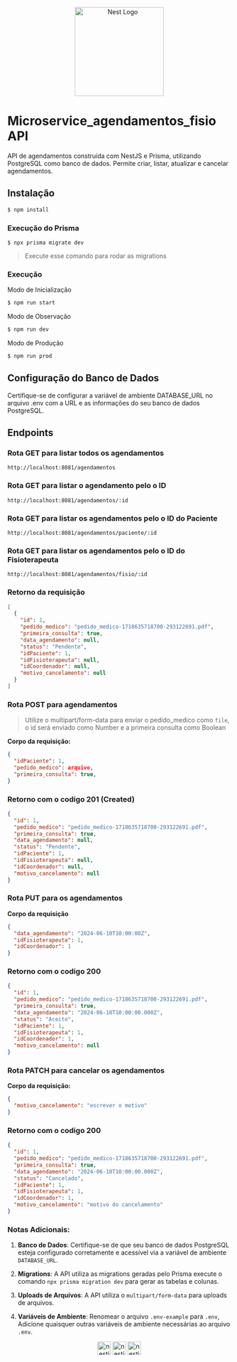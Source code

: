 <p align="center">
  <a href="http://nestjs.com/" target="blank">
    <img src="https://nestjs.com/img/logo-small.svg" width="200" alt="Nest Logo" />
  </a>
</p>

# Microservice_agendamentos_fisio API

API de agendamentos construída com NestJS e Prisma, utilizando PostgreSQL como banco de dados. Permite criar, listar, atualizar e cancelar agendamentos.

## Instalação

```bash
$ npm install
```

### Execução do Prisma

```
$ npx prisma migrate dev
```

> Execute esse comando para rodar as migrations

### Execução

Modo de Inicialização

```bash
$ npm run start
```

Modo de Observação

```bash
$ npm run dev
```

Modo de Produção

```bash
$ npm run prod
```

## Configuração do Banco de Dados

Certifique-se de configurar a variável de ambiente DATABASE_URL no arquivo .env com a URL e as informações do seu banco de dados PostgreSQL.

## Endpoints

### Rota GET para listar todos os agendamentos

```
http://localhost:8081/agendamentos
```

### Rota GET para listar o agendamento pelo o ID

```
http://localhost:8081/agendamentos/:id
```

### Rota GET para listar os agendamentos pelo o ID do Paciente

```
http://localhost:8081/agendamentos/paciente/:id
```

### Rota GET para listar os agendamentos pelo o ID do Fisioterapeuta

```
http://localhost:8081/agendamentos/fisio/:id
```

### Retorno da requisição

```json
[
  {
    "id": 1,
    "pedido_medico": "pedido_medico-1718635718700-293122691.pdf",
    "primeira_consulta": true,
    "data_agendamento": null,
    "status": "Pendente",
    "idPaciente": 1,
    "idFisioterapeuta": null,
    "idCoordenador": null,
    "motivo_cancelamento": null
  }
]
```

### Rota POST para agendamentos

> Utilize o multipart/form-data para enviar o pedido_medico como `file`, o id será enviado como Number e a primeira consulta como Boolean

<strong>Corpo da requisição:</strong>

```json
{
  "idPaciente": 1,
  "pedido_medico": arquivo,
  "primeira_consulta": true,
}
```

### Retorno com o codigo 201 (Created)

```json
{
  "id": 1,
  "pedido_medico": "pedido_medico-1718635718700-293122691.pdf",
  "primeira_consulta": true,
  "data_agendamento": null,
  "status": "Pendente",
  "idPaciente": 1,
  "idFisioterapeuta": null,
  "idCoordenador": null,
  "motivo_cancelamento": null
}
```

### Rota PUT para os agendamentos

<strong>Corpo da requisição</strong>

```json
{
  "data_agendamento": "2024-06-10T10:00:00Z",
  "idFisioterapeuta": 1,
  "idCoordenador": 1
}
```

### Retorno com o codigo 200

```json
{
  "id": 1,
  "pedido_medico": "pedido_medico-1718635718700-293122691.pdf",
  "primeira_consulta": true,
  "data_agendamento": "2024-06-10T10:00:00.000Z",
  "status": "Aceito",
  "idPaciente": 1,
  "idFisioterapeuta": 1,
  "idCoordenador": 1,
  "motivo_cancelamento": null
}
```

### Rota PATCH para cancelar os agendamentos

<strong>Corpo da requisição:</strong>

```json
{
  "motivo_cancelamento": "escrever o motivo"
}
```

### Retorno com o codigo 200

```json
{
  "id": 1,
  "pedido_medico": "pedido_medico-1718635718700-293122691.pdf",
  "primeira_consulta": true,
  "data_agendamento": "2024-06-10T10:00:00.000Z",
  "status": "Cancelado",
  "idPaciente": 1,
  "idFisioterapeuta": 1,
  "idCoordenador": 1,
  "motivo_cancelamento": "motivo do cancelamento"
}
```

### Notas Adicionais:

1. **Banco de Dados**: Certifique-se de que seu banco de dados PostgreSQL esteja configurado corretamente e acessível via a variável de ambiente `DATABASE_URL`.

2. **Migrations**: A API utiliza as migrations geradas pelo Prisma execute o comando `npx prisma migration dev` para gerar as tabelas e colunas.

3. **Uploads de Arquivos**: A API utiliza o `multipart/form-data` para uploads de arquivos.

4. **Variáveis de Ambiente**: Renomear o arquivo `.env-example` para `.env`, Adicione quaisquer outras variáveis de ambiente necessárias ao arquivo `.env`.

<div align="center">
<img src="https://cdn.simpleicons.org/nestjs" height="30" alt="nestjs logo"  />
<img src="https://cdn.simpleicons.org/prisma" height="30" alt="nestjs logo"  />
<img src="https://cdn.simpleicons.org/postgresql/" height="30" alt="nestjs logo"  />
</div>

